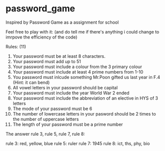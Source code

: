 # password_game
Inspired by Password Game as a assignment for school

Feel free to play with it: (and do tell me if there's anything i could change to imrpove the efficiency of the code)

Rules: (11)
1. Your password must be at least 8 characters.
2. Your password must add up to 51
3. Your password must include a colour from the 3 primary colour
4. Your password must include at least 4 prime numbers from 1-10
5. You password must inlcude something Mr.Poon gifted us last year in F.4 (Hint: it can bend)
6. All vowel letters in your password should be capital
7. Your password must include the year World War 2 ended
8. Your password must include the abbreviation of an elective in HYS of 3 letters
9. The mode of your password must be 6
10. The number of lowercase letters in your pasword should be 2 times to the number of uppercase letters
11. The length of your password must be a prime number

    

The answer rule 3, rule 5, rule 7, rule 8:

rule 3: red, yellow, blue
rule 5: ruler
rule 7: 1945
rule 8: ict, ths, phy, bio

